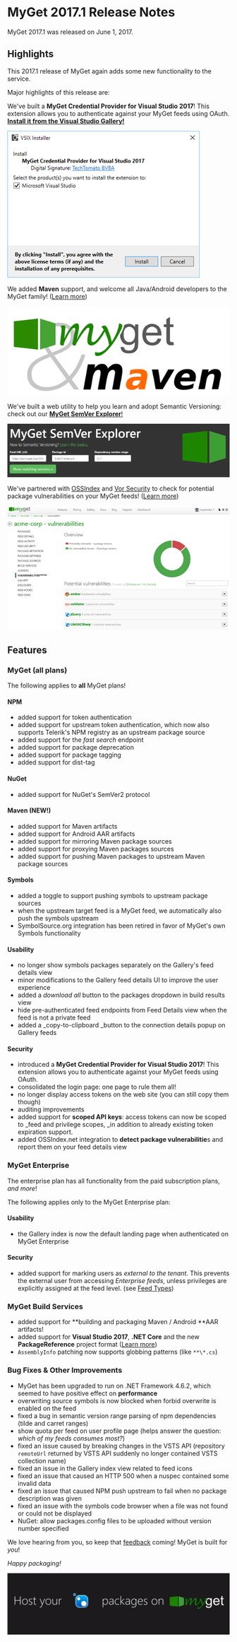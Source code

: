 # MyGet 2017.1 Release Notes

MyGet 2017.1 was released on June 1, 2017.

## Highlights

This 2017.1 release of MyGet again adds some new functionality to the service.

Major highlights of this release are:

We've built a **MyGet Credential Provider for Visual Studio 2017**! This extension allows you to authenticate against your MyGet feeds using OAuth. [**Install it from the Visual Studio Gallery!**](https://marketplace.visualstudio.com/vsgallery/79609fc1-58d5-4a31-a171-124b952ca9e0)

[![](/assets/install-VSIX.png)](https://marketplace.visualstudio.com/vsgallery/79609fc1-58d5-4a31-a171-124b952ca9e0)

We added **Maven** support, and welcome all Java/Android developers to the MyGet family! \([Learn more](/package-managers/maven.md "Learn more about MyGet&apos;s support for Maven!")\)

![](/assets/myget-maven.png)

We've built a web utility to help you learn and adopt Semantic Versioning: check out our [**MyGet SemVer Explorer**](http://semver.myget.org)[!](http://semver.myget.org/%29**!)

[![](/assets/myget-semver-explorer.png)](http://semver.myget.org)

We've partnered with [OSSIndex](http://ossindex.net) and [Vor Security](http://www.vorsecurity.com) to check for potential package vulnerabilities on your MyGet feeds! \([Learn more](/how-to/package-vulnerabilities.md "Learn more about MyGet&apos;s package vulnerability reports!")\)

![](/assets/ossindex-vulnerabilities.png)

## Features

### MyGet \(all plans\)

The following applies to **all** MyGet plans!

#### NPM

* added support for token authentication
* added support for upstream token authentication, which now also supports Telerik's NPM registry as an upstream package source
* added support for the _fast search_ endpoint
* added support for package deprecation
* added support for package tagging
* added support for dist-tag

#### NuGet

* added support for NuGet's SemVer2 protocol

#### Maven \(NEW!\)

* added support for Maven artifacts
* added support for Android AAR artifacts
* added support for mirroring Maven package sources
* added support for proxying Maven packages sources
* added support for pushing Maven packages to upstream Maven package sources

#### Symbols

* added a toggle to support pushing symbols to upstream package sources
* when the upstream target feed is a MyGet feed, we automatically also push the symbols upstream
* SymbolSource.org integration has been retired in favor of MyGet's own Symbols functionality

#### Usability

* no longer show symbols packages separately on the Gallery's feed details view
* minor modifications to the Gallery feed details UI to improve the user experience
* added a _download all_ button to the packages dropdown in build results view
* hide pre-authenticated feed endpoints from Feed Details view when the feed is not a private feed
* added a \_copy-to-clipboard \_button to the connection details popup on Gallery feeds

#### Security

* introduced a **MyGet Credential Provider for Visual Studio 2017**! This extension allows you to authenticate against your MyGet feeds using OAuth.
* consolidated the login page: one page to rule them all!
* no longer display access tokens on the web site \(you can still copy them though\)
* auditing improvements
* added support for **scoped API keys**: access tokens can now be scoped to \_feed and privilege scopes, \_in addition to already existing token expiration support.
* added OSSIndex.net integration to **detect package vulnerabilitie**s and report them on your feed details view

### MyGet Enterprise

The enterprise plan has all functionality from the paid subscription plans, _and more_!

The following applies only to the MyGet Enterprise plan:

#### Usability

* the Gallery index is now the default landing page when authenticated on MyGet Enterprise

#### Security

* added support for marking users as _external to the tenant_. This prevents the external user from accessing _Enterprise feeds_, unless privileges are explicitly assigned at the feed level. \(see [Feed Types](http://docs.myget.org/docs/reference/security#Available_Feed_Types)\)

### MyGet Build Services

* added support for **building and packaging Maven / Android **AAR artifacts!
* added support for **Visual Studio 2017**, **.NET Core** and the new **PackageReference** project format \([Learn more](http://blog.myget.org/post/2017/03/15/visual-studio-2017-and-net-core-support-on-myget.aspx)\)
* `AssemblyInfo` patching now supports globbing patterns \(like `**\*.cs`\)

### Bug Fixes & Other Improvements

* MyGet has been upgraded to run on .NET Framework 4.6.2, which seemed to have positive effect on **performance**
* overwriting source symbols is now blocked when forbid overwrite is enabled on the feed
* fixed a bug in semantic version range parsing of npm dependencies \(tilde and carret ranges\)
* show quota per feed on user profile page \(helps answer the question: _which of my feeds consumes most?_\)
* fixed an issue caused by breaking changes in the VSTS API \(repository `remoteUrl` returned by VSTS API suddenly no longer contained VSTS collection name\)
* fixed an issue in the Gallery index view related to feed icons
* fixed an issue that caused an HTTP 500 when a nuspec contained some invalid data
* fixed an issue that caused NPM push upstream to fail when no package description was given
* fixed an issue with the symbols code browser when a file was not found or could not be displayed
* NuGet: allow packages.config files to be uploaded without version number specified

We love hearing from you, so keep that [feedback](http://myget.uservoice.com) coming! MyGet is built for _you_!

_Happy packaging!_

[![](/release-notes/assets/host-your-packages-on-myget.gif)](https://www.myget.org)

